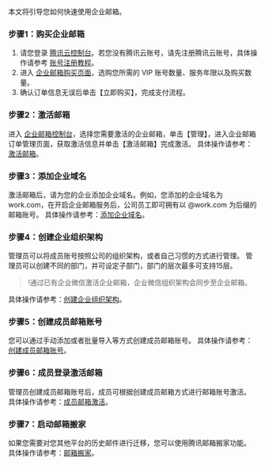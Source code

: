 本文将引导您如何快速使用企业邮箱。

### 步骤1：购买企业邮箱
1. 请您登录 [腾讯云控制台](https://console.cloud.tencent.com/)。若您没有腾讯云账号，请先注册腾讯云账号，具体操作请参考 [账号注册教程](https://cloud.tencent.com/document/product/378/9603)。
2. 进入 [企业邮箱购买页面](https://buy.cloud.tencent.com/exmail)，选购您所需的 VIP 账号数量、服务年限以及购买数量。
3. 确认订单信息无误后单击【立即购买】，完成支付流程。

### 步骤2：激活邮箱

进入 [企业邮箱控制台](https://console.cloud.tencent.com/exmail)，选择您需要激活的企业邮箱，单击【管理】，进入企业邮箱订单管理页面，获取激活信息并单击【激活邮箱】完成激活。
具体操作请参考：[激活邮箱](https://cloud.tencent.com/document/product/613/46533)。

### 步骤3：添加企业域名
激活邮箱后，请为您的企业添加企业域名。例如，您添加的企业域名为 work.com，在开启企业邮箱服务后，公司员工即可拥有以 @work.com 为后缀的邮箱账号。
具体操作请参考：[添加企业域名](https://cloud.tencent.com/document/product/613/46021)。


### 步骤4：创建企业组织架构

管理员可以将成员账号按照公司的组织架构，或者自己习惯的方式进行管理。 管理员可以创建不同的部门，并可设定子部门，部门的层次最多可支持15层。
>!通过已有企业微信激活企业邮箱，企业微信组织架构会同步至企业邮箱。
>
具体操作请参考：[创建企业组织架构](https://cloud.tencent.com/document/product/613/46020)。

### 步骤5：创建成员邮箱账号
您可以通过手动添加或者批量导入等方式创建成员邮箱账号。
具体操作请参考：[创建成员邮箱账号](https://cloud.tencent.com/document/product/613/46025)。

### 步骤6：成员登录激活邮箱
管理员创建成员邮箱账号后，成员可根据创建成员邮箱方式进行邮箱账号激活。
具体操作请参考：[成员邮箱激活](https://cloud.tencent.com/document/product/613/46025)。

### 步骤7：启动邮箱搬家
如果您需要对您其他平台的历史邮件进行迁移，您可以使用腾讯邮箱搬家功能。
具体操作请参考：[邮箱搬家](https://cloud.tencent.com/document/product/613/46026)。
